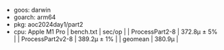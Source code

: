 - goos: darwin
- goarch: arm64
- pkg: aoc2024day1/part2
- cpu: Apple M1 Pro
|  bench.txt        |   sec/op      |
|  ProcessPart2-8   |   372.8µ ± 5% |
|  ProcessPart2v2-8 |   389.2µ ± 1% |
|  geomean          |   380.9µ      |
